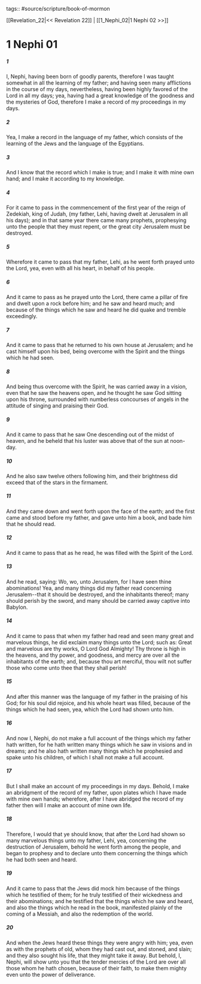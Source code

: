 tags:: #source/scripture/book-of-mormon

[[Revelation_22|<< Revelation 22]] | [[1_Nephi_02|1 Nephi 02 >>]]

# 1 Nephi 01

##### 1

I, Nephi, having been born of goodly parents, therefore I was taught somewhat in all the learning of my father; and having seen many afflictions in the course of my days, nevertheless, having been highly favored of the Lord in all my days; yea, having had a great knowledge of the goodness and the mysteries of God, therefore I make a record of my proceedings in my days.

##### 2

Yea, I make a record in the language of my father, which consists of the learning of the Jews and the language of the Egyptians.

##### 3

And I know that the record which I make is true; and I make it with mine own hand; and I make it according to my knowledge.

##### 4

For it came to pass in the commencement of the first year of the reign of Zedekiah, king of Judah, (my father, Lehi, having dwelt at Jerusalem in all his days); and in that same year there came many prophets, prophesying unto the people that they must repent, or the great city Jerusalem must be destroyed.

##### 5

Wherefore it came to pass that my father, Lehi, as he went forth prayed unto the Lord, yea, even with all his heart, in behalf of his people.

##### 6

And it came to pass as he prayed unto the Lord, there came a pillar of fire and dwelt upon a rock before him; and he saw and heard much; and because of the things which he saw and heard he did quake and tremble exceedingly.

##### 7

And it came to pass that he returned to his own house at Jerusalem; and he cast himself upon his bed, being overcome with the Spirit and the things which he had seen.

##### 8

And being thus overcome with the Spirit, he was carried away in a vision, even that he saw the heavens open, and he thought he saw God sitting upon his throne, surrounded with numberless concourses of angels in the attitude of singing and praising their God.

##### 9

And it came to pass that he saw One descending out of the midst of heaven, and he beheld that his luster was above that of the sun at noon-day.

##### 10

And he also saw twelve others following him, and their brightness did exceed that of the stars in the firmament.

##### 11

And they came down and went forth upon the face of the earth; and the first came and stood before my father, and gave unto him a book, and bade him that he should read.

##### 12

And it came to pass that as he read, he was filled with the Spirit of the Lord.

##### 13

And he read, saying: Wo, wo, unto Jerusalem, for I have seen thine abominations! Yea, and many things did my father read concerning Jerusalem--that it should be destroyed, and the inhabitants thereof; many should perish by the sword, and many should be carried away captive into Babylon.

##### 14

And it came to pass that when my father had read and seen many great and marvelous things, he did exclaim many things unto the Lord; such as: Great and marvelous are thy works, O Lord God Almighty! Thy throne is high in the heavens, and thy power, and goodness, and mercy are over all the inhabitants of the earth; and, because thou art merciful, thou wilt not suffer those who come unto thee that they shall perish!

##### 15

And after this manner was the language of my father in the praising of his God; for his soul did rejoice, and his whole heart was filled, because of the things which he had seen, yea, which the Lord had shown unto him.

##### 16

And now I, Nephi, do not make a full account of the things which my father hath written, for he hath written many things which he saw in visions and in dreams; and he also hath written many things which he prophesied and spake unto his children, of which I shall not make a full account.

##### 17

But I shall make an account of my proceedings in my days. Behold, I make an abridgment of the record of my father, upon plates which I have made with mine own hands; wherefore, after I have abridged the record of my father then will I make an account of mine own life.

##### 18

Therefore, I would that ye should know, that after the Lord had shown so many marvelous things unto my father, Lehi, yea, concerning the destruction of Jerusalem, behold he went forth among the people, and began to prophesy and to declare unto them concerning the things which he had both seen and heard.

##### 19

And it came to pass that the Jews did mock him because of the things which he testified of them; for he truly testified of their wickedness and their abominations; and he testified that the things which he saw and heard, and also the things which he read in the book, manifested plainly of the coming of a Messiah, and also the redemption of the world.

##### 20

And when the Jews heard these things they were angry with him; yea, even as with the prophets of old, whom they had cast out, and stoned, and slain; and they also sought his life, that they might take it away. But behold, I, Nephi, will show unto you that the tender mercies of the Lord are over all those whom he hath chosen, because of their faith, to make them mighty even unto the power of deliverance.
